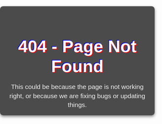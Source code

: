 <!DOCTYPE html>
<html lang="en">
<head>
    <meta charset="UTF-8">
    <meta name="viewport" content="width=device-width, initial-scale=1.0">
    <title>404 - Page Not Found</title>
    <style>
        body {
            margin: 0;
            padding: 0;
            font-family: Arial, sans-serif;
            background-image: url('https://wallpapers.com/images/featured/modern-background-egwtqkfclhhkoqvx.jpg'); /* Replace with your actual image URL */
            background-size: cover;
            background-position: center;
            background-repeat: no-repeat;
            color: #fff;
            display: flex;
            justify-content: center;
            align-items: center;
            height: 100vh;
            text-align: center;
        }
        .container {
            background-color: rgba(0, 0, 0, 0.7); /* Improved readability with slightly darker overlay */
            padding: 20px;
            border-radius: 10px;
            box-shadow: 0 4px 10px rgba(0, 0, 0, 0.5);
        }
        h1 {
            font-size: 4em;
            color: #ffffff; /* Changed to white for better readability */
            text-shadow: 2px 2px red, -2px -2px blue;
            margin-bottom: 20px;
        }
        p {
            font-size: 1.5em;
            color: #f0f0f0; /* Slightly lighter for better readability */
            max-width: 600px;
            margin: 0 auto;
            line-height: 1.4; /* Improved line spacing */
        }
    </style>
</head>
<body>
    <div class="container">
        <h1>404 - Page Not Found</h1>
        <p>This could be because the page is not working right, or because we are fixing bugs or updating things.</p>
    </div>
</body>
</html>
